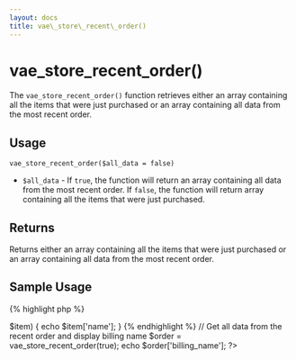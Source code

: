 ```yaml
---
layout: docs
title: vae\_store\_recent\_order()
---
```


# vae\_store\_recent\_order()

The `vae_store_recent_order()` function retrieves either an array
containing all the items that were just purchased or an array containing
all data from the most recent order.

## Usage

`vae_store_recent_order($all_data = false)`

-   `$all_data` - If `true`, the function will return an array
    containing all data from the most recent order. If `false`, the
    function will return array containing all the items that were
    just purchased.

## Returns

Returns either an array containing all the items that were just
purchased or an array containing all data from the most recent order.

## Sample Usage

{% highlight php %}
<?php
// Get all items from the recent order and display each item name
$items = vae_store_recent_order();
foreach ($items as $cart_id => $item) {
  echo $item['name'];
}
{% endhighlight %}

    // Get all data from the recent order and display billing name
    $order = vae_store_recent_order(true);
    echo $order['billing_name'];
    ?>
